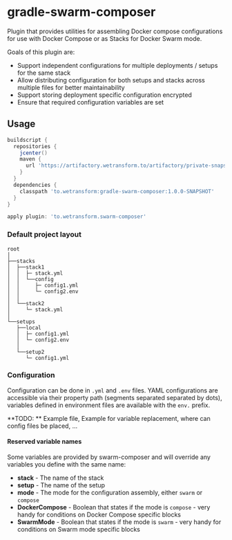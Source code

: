 gradle-swarm-composer
=====================

Plugin that provides utilities for assembling Docker compose configurations for use with Docker Compose or as Stacks for Docker Swarm mode.

Goals of this plugin are:

- Support independent configurations for multiple deployments / setups for the same stack
- Allow distributing configuration for both setups and stacks across multiple files for better maintainability
- Support storing deployment specific configuration encrypted
- Ensure that required configuration variables are set


Usage
-----


```groovy
buildscript {
  repositories {
    jcenter()
    maven {
      url 'https://artifactory.wetransform.to/artifactory/private-snapshot-local'
    }
  }
  dependencies {
    classpath 'to.wetransform:gradle-swarm-composer:1.0.0-SNAPSHOT'
  }
}

apply plugin: 'to.wetransform.swarm-composer'
```

### Default project layout

```
root
│
├──stacks
│  ├──stack1
│  │  ├─ stack.yml
│  │  └──config
│  │     ├─ config1.yml
│  │     └─ config2.env
│  │
│  └──stack2
│     └─ stack.yml
│
└──setups
   ├──local
   │  ├─ config1.yml
   │  └─ config2.env
   │
   └──setup2
      └─ config1.yml
```

### Configuration

Configuration can be done in `.yml` and `.env` files.
YAML configurations are accessible via their property path (segments separated separated by dots), variables defined in environment files are available with the `env.` prefix.

**TODO: ** Example file, Example for variable replacement, where can config files be placed, ...

#### Reserved variable names

Some variables are provided by swarm-composer and will override any variables you define with the same name:

- **stack** - The name of the stack
- **setup** - The name of the setup
- **mode** - The mode for the configuration assembly, either `swarm` or `compose`
- **DockerCompose** - Boolean that states if the mode is `compose` - very handy for conditions on Docker Compose specific blocks
- **SwarmMode** - Boolean that states if the mode is `swarm` - very handy for conditions on Swarm mode specific blocks
